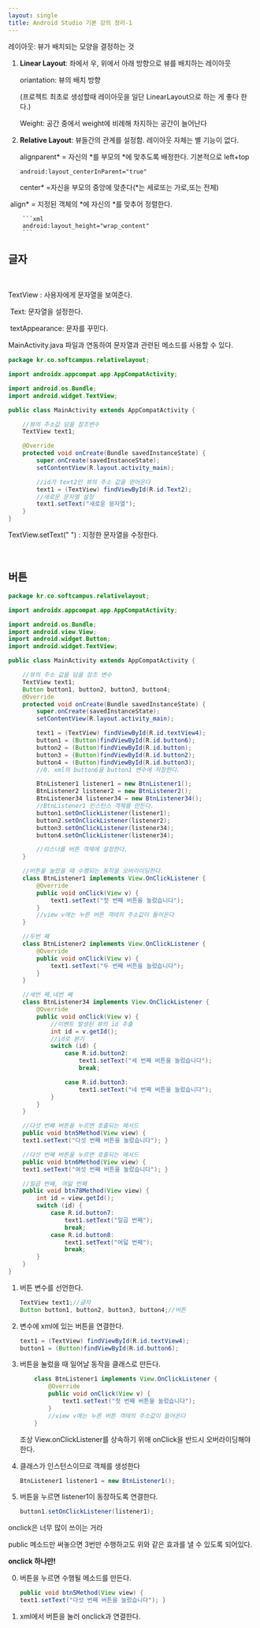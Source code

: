 ```yaml
---
layout: single
title: Android Studio 기본 강의 정리-1
---
```


레이아웃: 뷰가 배치되는 모양을 결정하는 것

1. **Linear Layout**: 좌에서 우, 위에서 아래 방향으로 뷰를 배치하는 레이아웃

   oriantation: 뷰의 배치 방향

   (프로젝트 최초로 생성할때 레이아웃을 일단 LinearLayout으로 하는 게 좋다 한다.)

   Weight: 공간 중에서 weight에 비례해 차지하는 공간이 늘어난다






1. **Relative Layout**: 뷰들간의 관계를 설정함. 레이아웃 자체는 별 기능이 없다.

   alignparent* = 자신의 *를 부모의 *에 맞추도록 배정한다. 기본적으로 left+top 

   ```xml
   android:layout_centerInParent="true"
   ```

   

   

   center* =자신을 부모의 중앙에 맞춘다(*는 세로또는 가로,또는 전체)

​		align* = 지정된 객체의 *에 자신의 *를 맞추어 정렬한다.	

        ```xml
        android:layout_height="wrap_content"
        ```



## 글자

​		



TextView : 사용자에게 문자열을 보여준다.

​		Text: 문자열을 설정한다.

​		textAppearance: 문자를 꾸민다.





MainActivity.java 파일과 연동하여
문자열과 관련된 메소드를 사용할 수 있다.

```java
package kr.co.softcampus.relativelayout;

import androidx.appcompat.app.AppCompatActivity;

import android.os.Bundle;
import android.widget.TextView;

public class MainActivity extends AppCompatActivity {

    //뷰의 주소값 담을 참조변수
    TextView text1;

    @Override
    protected void onCreate(Bundle savedInstanceState) {
        super.onCreate(savedInstanceState);
        setContentView(R.layout.activity_main);

        //id가 text2인 뷰의 주소 값을 얻어온다
        text1 = (TextView) findViewById(R.id.Text2);
        //새로운 문자열 설정
        text1.setText("새로운 문자열");
    }
}
```

TextView.setText(" ") : 지정한 문자열을 수정한다.

​		



## 버튼

```java
package kr.co.softcampus.relativelayout;

import androidx.appcompat.app.AppCompatActivity;

import android.os.Bundle;
import android.view.View;
import android.widget.Button;
import android.widget.TextView;

public class MainActivity extends AppCompatActivity {

    //뷰의 주소 값을 담을 참조 변수
    TextView text1;
    Button button1, button2, button3, button4;
    @Override
    protected void onCreate(Bundle savedInstanceState) {
        super.onCreate(savedInstanceState);
        setContentView(R.layout.activity_main);

        text1 = (TextView) findViewById(R.id.textView4);
        button1 = (Button)findViewById(R.id.button6);
        button2 = (Button)findViewById(R.id.button);
        button3 = (Button)findViewById(R.id.button2);
        button4 = (Button)findViewById(R.id.button3);
        //0. xml의 button6을 button1 변수에 저장한다.

        BtnListener1 listener1 = new BtnListener1();
        BtnListener2 listener2 = new BtnListener2();
        BtnListener34 listener34 = new BtnListener34();
        //BtnListener1 인스턴스 객체를 만든다.
        button1.setOnClickListener(listener1);
        button2.setOnClickListener(listener2);
        button3.setOnClickListener(listener34);
        button4.setOnClickListener(listener34);

        //리스너를 버튼 객체에 설정한다.
    }

    //버튼을 눌렀을 때 수행되는 동작을 오버라이딩한다.
    class BtnListener1 implements View.OnClickListener {
        @Override
        public void onClick(View v) {
            text1.setText("첫 번째 버튼을 눌렀습니다");
        }
        //view v에는 누른 버튼 객테의 주소값이 들어온다
    }

    //두번 째
    class BtnListener2 implements View.OnClickListener {
        @Override
        public void onClick(View v) {
            text1.setText("두 번째 버튼을 눌렀습니다");
        }
    }

    //세번 째,네번 째
    class BtnListener34 implements View.OnClickListener {
        @Override
        public void onClick(View v) {
            //이벤트 발생된 뷰의 id 추출
            int id = v.getId();
            //id로 분기
            switch (id) {
                case R.id.button2:
                    text1.setText("세 번째 버튼을 눌렀습니다");
                    break;

                case R.id.button3:
                    text1.setText("네 번째 버튼을 눌렀습니다");
            }
        }
    }

    //다섯 번째 버튼을 누르면 호출되는 메서드
    public void btn5Method(View view) {
    text1.setText("다섯 번째 버튼을 눌렀습니다"); }

    //다섯 번째 버튼을 누르면 호출되는 메서드
    public void btn6Method(View view) {
    text1.setText("여섯 번째 버튼을 눌렀습니다"); }

    //일곱 번째, 여덟 번째
    public void btn78Method(View view) {
        int id = view.getId();
        switch (id) {
            case R.id.button7:
                text1.setText("일곱 번째");
                break;
            case R.id.button8:
                text1.setText("여덟 번째");
                break;
        }
    }
}


```





1. 버튼 변수를 선언한다.

   ```java
   TextView text1;//글자
   Button button1, button2, button3, button4;//버튼
   ```






1. 변수에 xml에 있는 버튼을 연결한다.

   ```java
   text1 = (TextView) findViewById(R.id.textView4);
   button1 = (Button)findViewById(R.id.button6);
   ```





3. 버튼을 눌렀을 때 일어날 동작을 클래스로 만든다.

   ```java
       class BtnListener1 implements View.OnClickListener {
           @Override
           public void onClick(View v) {
               text1.setText("첫 번째 버튼을 눌렀습니다");
           }
           //view v에는 누른 버튼 객테의 주소값이 들어온다
       }
   ```

   조상 View.onClickListener를 상속하기 위애 onClick을 반드시 오버라이딩해야 한다.






3. 클래스가 인스턴스이므로 객체를 생성한다

   ```java
   BtnListener1 listener1 = new BtnListener1();
   ```





5. 버튼을 누르면 listener1이 동장하도록 연결한다.

   ```java
   button1.setOnClickListener(listener1);
   ```






onclick은 너무 많이 쓰이는 거라

public 메소드만 써놓으면 3번만 수행하고도 위와 같은 효과를 낼 수 있도록 되어있다.

**onclick 하나만!**





0. 버튼을 누르면 수행될 메소드를 만든다.

   ```java
   public void btn5Method(View view) {
   text1.setText("다섯 번째 버튼을 눌렀습니다"); }
   ```





1. xml에서 버튼을 눌러 onclick과 연결한다.
